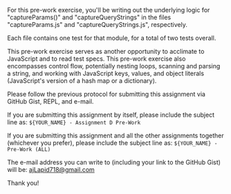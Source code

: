 <!-- ASSIGNMENT D: REQUEST PARAMETERS AND REQUEST QUERIES -->

For this pre-work exercise, you'll be writing out the underlying logic for "captureParams()" and "captureQueryStrings" in the files "captureParams.js" and "captureQueryStrings.js", respectively.

Each file contains one test for that module, for a total of two tests overall.

This pre-work exercise serves as another opportunity to acclimate to JavaScript and to read test specs. This pre-work exercise also encompasses control flow, potentially nesting loops, scanning and parsing a string, and working with JavaScript keys, values, and object literals (JavaScript's version of a hash map or a dictionary).

Please follow the previous protocol for submitting this assignment via GitHub Gist, REPL, and e-mail.

If you are submitting this assignment by itself, please include the subject line as: `${YOUR_NAME} - Assignment D Pre-Work`

If you are submitting this assignment and all the other assignments together (whichever you prefer), please include the subject line as: `${YOUR_NAME} - Pre-Work (ALL)`

The e-mail address you can write to (including your link to the GitHub Gist) will be: ajLapid718@gmail.com

Thank you!
